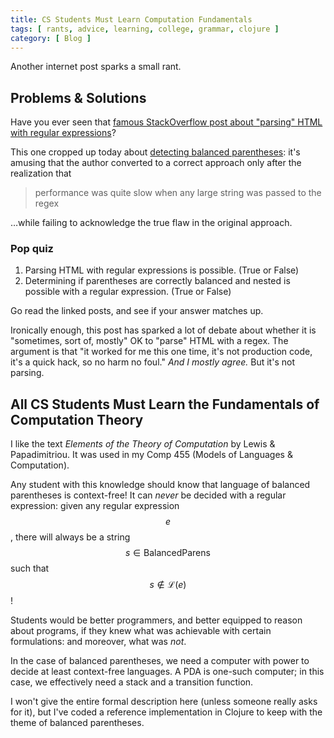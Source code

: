 ```yaml
---
title: CS Students Must Learn Computation Fundamentals
tags: [ rants, advice, learning, college, grammar, clojure ]
category: [ Blog ]
---
```


Another internet post sparks a small rant.

## Problems & Solutions

Have you ever seen that [famous StackOverflow post about "parsing" HTML with
regular expressions](https://stackoverflow.com/q/1732348/4400820)?

This one cropped up today about [detecting balanced
parentheses](https://codereview.stackexchange.com/q/235597/123233): it's amusing
that the author converted to a correct approach only after the realization that

> performance was quite slow when any large string was passed to the regex

…while failing to acknowledge the true flaw in the original approach.

### Pop quiz

1. Parsing HTML with regular expressions is possible. (True or False)
2. Determining if parentheses are correctly balanced and nested is possible with
   a regular expression. (True or False)

Go read the linked posts, and see if your answer matches up.

Ironically enough, this post has sparked a lot of debate about whether it is
"sometimes, sort of, mostly" OK to "parse" HTML with a regex. The argument is
that "it worked for me this one time, it's not production code, it's a quick
hack, so no harm no foul." *And I mostly agree.* But it's not parsing.

## All CS Students Must Learn the Fundamentals of Computation Theory

I like the text *Elements of the Theory of Computation* by Lewis &
Papadimitriou. It was used in my Comp 455 (Models of Languages & Computation).

Any student with this knowledge should know that language of balanced
parentheses is context-free! It can *never* be decided with a regular
expression: given any regular expression $$e$$, there will always be a string
$$s \in \text{BalancedParens}$$ such that $$s \not\in \mathcal{L}(e)$$!

Students would be better programmers, and better equipped to reason about
programs, if they knew what was achievable with certain formulations: and
moreover, what was *not*.

In the case of balanced parentheses, we need a computer with power to decide at
least context-free languages. A PDA is one-such computer; in this case, we
effectively need a stack and a transition function.

I won't give the entire formal description here (unless someone really asks for
it), but I've coded a reference implementation in Clojure to keep with the theme
of balanced parentheses.

<script
src="https://gist.github.com/benknoble/f6d157217a7a814450d6fc9cf45625ee.js"></script>
